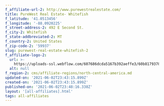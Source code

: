 ```yaml
---
f_affiliate-url-2: http://www.purewestrealestate.com/
title: PureWest Real Estate- Whitefish
f_latitude: '41.0513456'
f_longitude: '-88.0920225'
f_street-address-2: 492 E Second St.­
f_city-2: Whitefish­
f_state-addbreviated-2: MT­
f_country-2: United States
f_zip-code-2: '59937'
slug: purewest-real-estate-whitefish-2
f_affiliate-logo-2:
  url: >-
    https://uploads-ssl.webflow.com/607686dcda5167b392aeffe3/60b8179378eed04e7af8db6f_60785a62b8e195008d54768e_content_PureWestRealEstate_Logo_NoChristies.png
  alt: null
f_region-2: cms/affiliate-regions/north-central-america.md
updated-on: '2021-06-02T23:43:15.899Z'
created-on: '2021-06-02T23:43:15.899Z'
published-on: '2021-06-02T23:48:16.338Z'
layout: '[all-affiliates].html'
tags: all-affiliates
---
```



